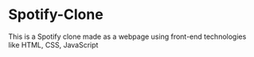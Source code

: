 # Spotify-Clone
This is a Spotify clone made as a webpage using front-end technologies like HTML, CSS, JavaScript
